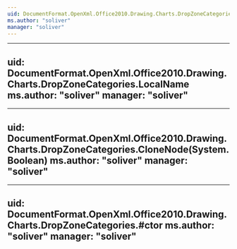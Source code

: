 ```yaml
---
uid: DocumentFormat.OpenXml.Office2010.Drawing.Charts.DropZoneCategories
ms.author: "soliver"
manager: "soliver"
---
```


---
uid: DocumentFormat.OpenXml.Office2010.Drawing.Charts.DropZoneCategories.LocalName
ms.author: "soliver"
manager: "soliver"
---

---
uid: DocumentFormat.OpenXml.Office2010.Drawing.Charts.DropZoneCategories.CloneNode(System.Boolean)
ms.author: "soliver"
manager: "soliver"
---

---
uid: DocumentFormat.OpenXml.Office2010.Drawing.Charts.DropZoneCategories.#ctor
ms.author: "soliver"
manager: "soliver"
---
